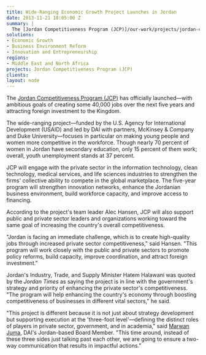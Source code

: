 ```yaml
---
title: Wide-Ranging Economic Growth Project Launches in Jordan
date: 2013-11-21 18:05:00 Z
summary: |
  The [Jordan Competitiveness Program (JCP)]/our-work/projects/jordan-competitiveness-program-jcp() has officially launched—with ambitious goals of creating some 40,000 jobs over the next five years and attracting foreign investment to the Kingdom.
solutions:
- Economic Growth
- Business Environment Reform
- Innovation and Entrepreneurship
regions:
- Middle East and North Africa
projects: Jordan Competitiveness Program (JCP)
clients:
layout: node
---
```

The [Jordan Competitiveness Program (JCP)][1] has officially launched—with ambitious goals of creating some 40,000 jobs over the next five years and attracting foreign investment to the Kingdom.

The wide-ranging project—funded by the U.S. Agency for International Development (USAID) and led by DAI with partners, McKinsey & Company and Duke University—focuses in particular on making young people and women more competitive in the workforce. Though nearly 70 percent of women in Jordan have secondary education, only 15 percent of them work; overall, youth unemployment stands at 37 percent.

JCP will engage with the private sector in the information technology, clean technology, medical services, and life sciences industries to strengthen the firms' collective ability to compete in the global marketplace. The five-year program will strengthen innovation networks, enhance the Jordanian business environment, build workforce capacity, and improve access to financing.

According to the project's team leader Alec Hansen, JCP will also support public and private sector leaders and organizations working toward the same goal of increasing the country's overall competitiveness.

"Jordan is facing an immediate challenge, which is to create high-quality jobs through increased private sector competitiveness," said Hansen. "This program will work closely with the public and private sectors to promote policy reforms, build capacity, improve coordination, and attract foreign investment."

Jordan's Industry, Trade, and Supply Minister Hatem Halawani was quoted by the _Jordan Times_ as saying the project is in line with the government's strategy and priority of enhancing the private sector's competitiveness. "The program will help enhancing the country's economy through boosting competitiveness of businesses in different vital sectors," he said.

 "This project is different because it is not just about strategy development but supporting execution at the 'three-foot level'—defining the distinct roles of players in private sector, government, and in academia," said [Marwan Juma][2], DAI's Jordan-based Board Member. "This time around, instead of these three sides just talking past each other, we are going to ensure a two-way communication that results in impactful actions."

[1]: /our-work/projects/jordan-competitiveness-program-jcp
[2]: /who-we-are/board/marwan-juma

